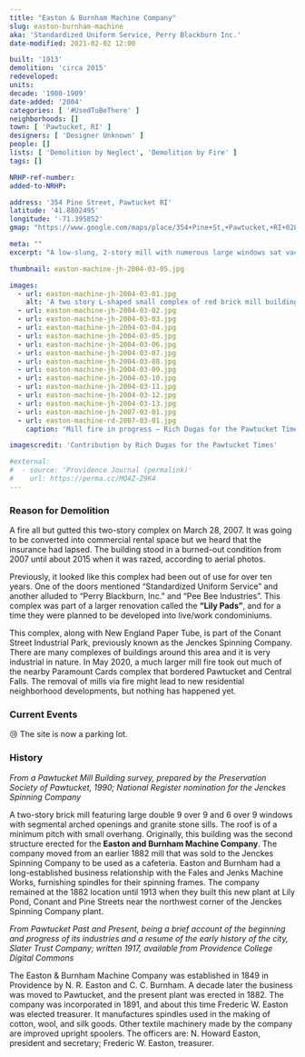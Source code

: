 ```yaml
---
title: "Easton & Burnham Machine Company"
slug: easton-burnham-machine
aka: 'Standardized Uniform Service, Perry Blackburn Inc.'
date-modified: 2021-02-02 12:00

built: '1913'
demolition: 'circa 2015'
redeveloped: 
units:
decade: '1900-1909'
date-added: '2004'
categories: [ '#UsedToBeThere' ]
neighborhoods: []
town: [ 'Pawtucket, RI' ]
designers: [ 'Designer Unknown' ]
people: []
lists: [ 'Demolition by Neglect', 'Demolition by Fire' ]
tags: []

NRHP-ref-number:
added-to-NRHP:

address: '354 Pine Street, Pawtucket RI'
latitude: '41.8802495'
longitude: '-71.395852'
gmap: "https://www.google.com/maps/place/354+Pine+St,+Pawtucket,+RI+02860/@41.8802495,-71.395852,17z/data=!3m1!4b1!4m5!3m4!1s0x89e44350977c973d:0x7df71d1bff7898ea!8m2!3d41.8802495!4d-71.3936633"

meta: ""
excerpt: "A low-slung, 2-story mill with numerous large windows sat vacant for years before it succumbed to a fire"

thumbnail: easton-machine-jh-2004-03-05.jpg

images:
  - url: easton-machine-jh-2004-03-01.jpg
    alt: 'A two story L-shaped small complex of red brick mill buildings including a boiler house with large stack. Windows are double-hung, multi-pane style with arched lintels and granite sills. Brickwork has some slight decorative elements along the roof line to accent piers between windows.'
  - url: easton-machine-jh-2004-03-02.jpg
  - url: easton-machine-jh-2004-03-03.jpg
  - url: easton-machine-jh-2004-03-04.jpg
  - url: easton-machine-jh-2004-03-05.jpg
  - url: easton-machine-jh-2004-03-06.jpg
  - url: easton-machine-jh-2004-03-07.jpg
  - url: easton-machine-jh-2004-03-08.jpg
  - url: easton-machine-jh-2004-03-09.jpg
  - url: easton-machine-jh-2004-03-10.jpg
  - url: easton-machine-jh-2004-03-11.jpg
  - url: easton-machine-jh-2004-03-12.jpg
  - url: easton-machine-jh-2004-03-13.jpg
  - url: easton-machine-jh-2007-03-01.jpg
  - url: easton-machine-rd-2007-03-01.jpg
    caption: 'Mill fire in progress — Rich Dugas for the Pawtucket Times, March 28 2007'

imagescredit: 'Contribution by Rich Dugas for the Pawtucket Times'

#external:
#  - source: 'Providence Journal (permalink)'
#    url: https://perma.cc/MQ4Z-Z9K4
---
```


### Reason for Demolition

A fire all but gutted this two-story complex on March 28, 2007. It was going to be converted into commercial rental space but we heard that the insurance had lapsed. The building stood in a burned-out condition from 2007 until about 2015 when it was razed, according to aerial photos. 

Previously, it looked like this complex had been out of use for over ten years. One of the doors mentioned “Standardized Uniform Service” and another alluded to “Perry Blackburn, Inc.” and “Pee Bee Industries”. This complex was part of a larger renovation called the **“**Lily Pads**”**, and for a time they were planned to be developed into live/work condominiums.

This complex, along with New England Paper Tube, is part of the Conant Street Industrial Park, previously known as the Jenckes Spinning Company. There are many complexes of buildings around this area and it is very industrial in nature. In May 2020, a much larger mill fire took out much of the nearby Paramount Cards complex that bordered Pawtucket and Central Falls. The removal of mills via fire might lead to new residential neighborhood developments, but nothing has happened yet. 


### Current Events

😢 The site is now a parking lot. 


### History

_From a Pawtucket Mill Building survey, prepared by the Preservation Society of Pawtucket, 1990; National Register nomination for the Jenckes Spinning Company_

A two-story brick mill featuring large double 9 over 9 and 6 over 9 windows with segmental arched openings and granite stone sills. The roof is of a minimum pitch with small overhang. Originally, this building was the second structure erected for the **Easton and Burnham Machine Company**. The company moved from an earlier 1882 mill that was sold to the Jenckes Spinning Company to be used as a cafeteria. Easton and Burnham had a long-established business relationship with the Fales and Jenks Machine Works, furnishing spindles for their spinning frames. The company remained at the 1882 location until 1913 when they built this new plant at Lily Pond, Conant and Pine Streets near the northwest corner of the Jenckes Spinning Company plant. 

_From Pawtucket Past and Present, being a brief account of the beginning and progress of its industries and a resume of the early history of the city, Slater Trust Company; written 1917, available from Providence College Digital Commons_

The Easton & Burnham Machine Company was established in 1849 in Providence by N. R. Easton and C. C. Burnham. A decade later the business was moved to Pawtucket, and the present plant was erected in 1882. The company was incorporated in 1891, and about this time Frederic W. Easton was elected treasurer. It manufactures spindles used in the making of cotton, wool, and silk goods. Other textile machinery made by the company are improved upright spoolers.
The officers are: N. Howard Easton, president and secretary; Frederic W. Easton, treasurer. 

